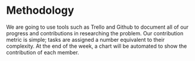 # Methodology

We are going to use tools such as Trello and Github to document all of our progress and contributions in researching the problem.
Our contribution metric is simple; tasks are assigned a number equivalent to their complexity.
At the end of the week, a chart will be automated to show the contribution of each member.
